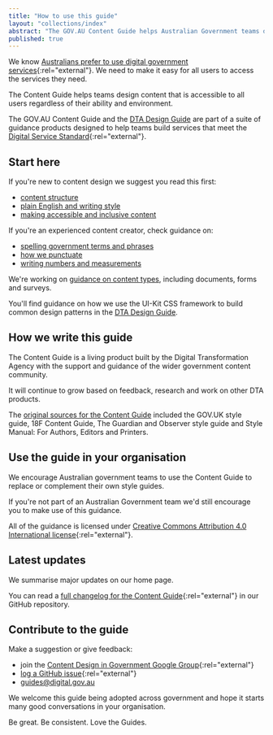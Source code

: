 ```yaml
---
title: "How to use this guide"
layout: "collections/index"
abstract: "The GOV.AU Content Guide helps Australian Government teams design simple, clear and fast content."
published: true
---
```


We know [Australians prefer to use digital government services](https://www.dta.gov.au/blog/how-do-australians-really-feel-about-digital-government-services/){:rel="external"}. We need to make it easy for all users to access the services they need.

The Content Guide helps teams design content that is accessible to all users regardless of their ability and environment.

The GOV.AU Content Guide and the [DTA Design Guide](http://guides.service.gov.au/design-guide) are part of a suite of guidance products designed to help teams build services that meet the [Digital Service Standard](https://www.dta.gov.au/standard/){:rel="external"}.

## Start here

If you're new to content design we suggest you read this first:

- [content structure](/content-structure/)
- [plain English and writing style](/writing-style/)
- [making accessible and inclusive content](/accessibility-inclusivity/)

If you're an experienced content creator, check guidance on:

- [spelling government terms and phrases](/terms-phrases)
- [how we punctuate](/punctuation-grammar)
- [writing numbers and measurements](/numbers-measurements)

We're working on [guidance on content types](/types-of-content), including documents, forms and surveys.

You'll find guidance on how we use the UI-Kit CSS framework to build common design patterns in the [DTA Design Guide](http://guides.service.gov.au/design-guide/).

## How we write this guide

The Content Guide is a living product built by the Digital Transformation Agency with the support and guidance of the wider government content community.

It  will continue to grow based on feedback, research and work on other DTA products.

The [original sources for the Content Guide](/sources/) included the GOV.UK style guide, 18F Content Guide, The Guardian and Observer style guide and Style Manual: For Authors, Editors and Printers.

## Use the guide in your organisation

We encourage Australian government teams to use the Content Guide to replace or complement their own style guides.

If you're not part of an Australian Government team we'd still encourage you to make use of this guidance.

All of the guidance is licensed under [Creative Commons Attribution 4.0 International license](https://github.com/govau/content-guide/blob/master/LICENSE.md){:rel="external"}.

## Latest updates

We summarise major updates on our home page.

You can read a [full changelog for the Content Guide](https://github.com/govau/content-guide/blob/master/CHANGELOG.md){:rel="external"} in our GitHub repository.

## Contribute to the guide

Make a suggestion or give feedback:
- join the [Content Design in Government Google Group](https://groups.google.com/a/digital.gov.au/forum/#!forum/content-design-in-government){:rel="external"}
- [log a GitHub issue](https://github.com/govau/content-guide/issues/new){:rel="external"}
- <a href="mailto:guides@digital.gov.au">guides@digital.gov.au</a>

We welcome this guide being adopted across government and hope it starts many good conversations in your organisation.

Be great. Be consistent. Love the Guides.
